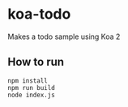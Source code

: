 # koa-todo
Makes a todo sample using Koa 2

## How to run
```
npm install
npm run build
node index.js
```
